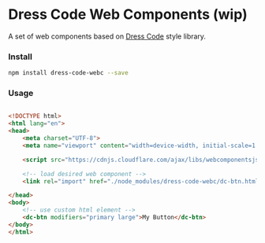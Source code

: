 Dress Code Web Components (wip)
===============================

A set of web components based on [Dress Code](https://zalando.github.io/dress-code) style library.

### Install

```bash
npm install dress-code-webc --save
```

### Usage

```html

<!DOCTYPE html>
<html lang="en">
<head>
    <meta charset="UTF-8">
    <meta name="viewport" content="width=device-width, initial-scale=1.0">

    <script src="https://cdnjs.cloudflare.com/ajax/libs/webcomponentsjs/0.7.22/webcomponents.js"></script>

    <!-- load desired web component -->
    <link rel="import" href="./node_modules/dress-code-webc/dc-btn.html">

</head>
<body>
    <!-- use custom html element -->
    <dc-btn modifiers="primary large">My Button</dc-btn>
</body>
</html>
```
